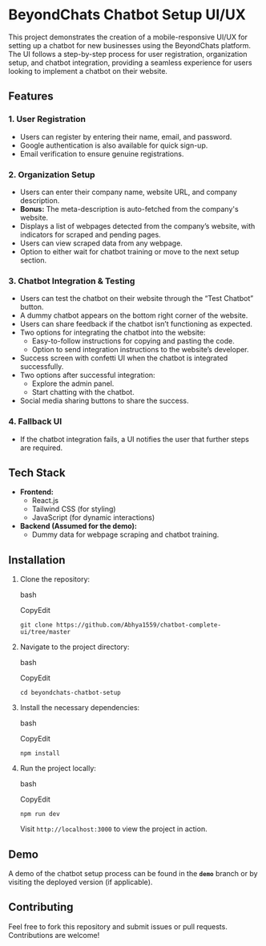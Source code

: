 # BeyondChats Chatbot Setup UI/UX

This project demonstrates the creation of a mobile-responsive UI/UX for setting up a chatbot for new businesses using the BeyondChats platform. The UI follows a step-by-step process for user registration, organization setup, and chatbot integration, providing a seamless experience for users looking to implement a chatbot on their website.

## Features

### 1. **User Registration**

-   Users can register by entering their name, email, and password.
-   Google authentication is also available for quick sign-up.
-   Email verification to ensure genuine registrations.

### 2. **Organization Setup**

-   Users can enter their company name, website URL, and company description.
-   **Bonus:** The meta-description is auto-fetched from the company's website.
-   Displays a list of webpages detected from the company’s website, with indicators for scraped and pending pages.
-   Users can view scraped data from any webpage.
-   Option to either wait for chatbot training or move to the next setup section.

### 3. **Chatbot Integration & Testing**

-   Users can test the chatbot on their website through the “Test Chatbot” button.
-   A dummy chatbot appears on the bottom right corner of the website.
-   Users can share feedback if the chatbot isn’t functioning as expected.
-   Two options for integrating the chatbot into the website:
    -   Easy-to-follow instructions for copying and pasting the code.
    -   Option to send integration instructions to the website’s developer.
-   Success screen with confetti UI when the chatbot is integrated successfully.
-   Two options after successful integration:
    -   Explore the admin panel.
    -   Start chatting with the chatbot.
-   Social media sharing buttons to share the success.

### 4. **Fallback UI**

-   If the chatbot integration fails, a UI notifies the user that further steps are required.

## Tech Stack

-   **Frontend:**
    -   React.js
    -   Tailwind CSS (for styling)
    -   JavaScript (for dynamic interactions)
-   **Backend (Assumed for the demo):**
    -   Dummy data for webpage scraping and chatbot training.

## Installation

1.  Clone the repository:
    
    bash
    
    CopyEdit
    
    `git clone https://github.com/Abhya1559/chatbot-complete-ui/tree/master` 
    
2.  Navigate to the project directory:
    
    bash
    
    CopyEdit
    
    `cd beyondchats-chatbot-setup` 
    
3.  Install the necessary dependencies:
    
    bash
    
    CopyEdit
    
    `npm install` 
    
4.  Run the project locally:
    
    bash
    
    CopyEdit
    
    `npm run dev` 
    
    Visit `http://localhost:3000` to view the project in action.
    

## Demo

A demo of the chatbot setup process can be found in the **`demo`** branch or by visiting the deployed version (if applicable).

## Contributing

Feel free to fork this repository and submit issues or pull requests. Contributions are welcome!
